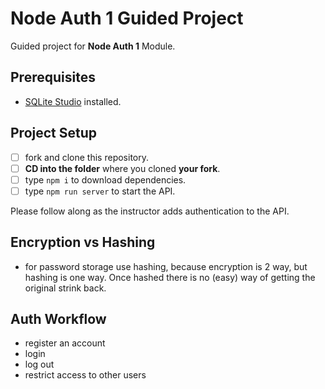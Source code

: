 # Node Auth 1 Guided Project

Guided project for **Node Auth 1** Module.

## Prerequisites

- [SQLite Studio](https://sqlitestudio.pl/index.rvt?act=download) installed.

## Project Setup

- [ ] fork and clone this repository.
- [ ] **CD into the folder** where you cloned **your fork**.
- [ ] type `npm i` to download dependencies.
- [ ] type `npm run server` to start the API.

Please follow along as the instructor adds authentication to the API.

## Encryption vs Hashing

- for password storage use hashing, because encryption is 2 way, but hashing is one way. Once hashed there is no (easy) way of getting the original strink back.

## Auth Workflow

- register an account
- login
- log out
- restrict access to other users
